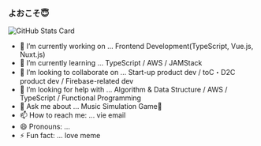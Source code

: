 ### よおこそ😇

![GitHub Stats Card](https://github-readme-stats.vercel.app/api?username=mikana0918&theme=nightowl)


- 🔭 I’m currently working on ... Frontend Development(TypeScript, Vue.js, Nuxt.js)
- 🌱 I’m currently learning ... TypeScript / AWS / JAMStack 
- 👯 I’m looking to collaborate on ... Start-up product dev / toC・D2C product dev / Firebase-related dev
- 🤔 I’m looking for help with ... Algorithm & Data Structure / AWS / TypeScript / Functional Programming 
- 💬 Ask me about ... Music Simulation Game🥺
- 📫 How to reach me: ... vie email
- 😄 Pronouns: ... 
- ⚡ Fun fact: ... love meme
